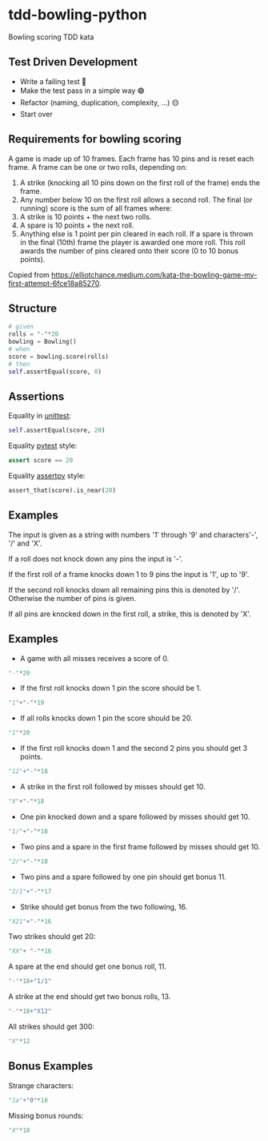 # tdd-bowling-python
Bowling scoring TDD kata

## Test Driven Development

- Write a failing test 🔴
- Make the test pass in a simple way 🟢 
- Refactor (naming, duplication, complexity, ...) 🟡
- Start over

## Requirements for bowling scoring

A game is made up of 10 frames.
Each frame has 10 pins and is reset each frame.
A frame can be one or two rolls, depending on:
1. A strike (knocking all 10 pins down on the first roll of the frame) ends the frame.
2. Any number below 10 on the first roll allows a second roll.
The final (or running) score is the sum of all frames where:
1. A strike is 10 points + the next two rolls.
2. A spare is 10 points + the next roll.
3. Anything else is 1 point per pin cleared in each roll.
If a spare is thrown in the final (10th) frame the player is awarded one more roll. This roll awards the number of pins cleared onto their score (0 to 10 bonus points).

Copied from https://elliotchance.medium.com/kata-the-bowling-game-my-first-attempt-6fce18a85270.


## Structure

````python
# given 
rolls = "-"*20
bowling = Bowling()
# when 
score = bowling.score(rolls)
# then
self.assertEqual(score, 0)
````

## Assertions

Equality in [unittest](https://docs.python.org/3/library/unittest.html):
```python
self.assertEqual(score, 20)
```

Equality [pytest](https://docs.pytest.org/en/7.1.x/contents.html) style:
```python
assert score == 20
```

Equality [assertpy](https://github.com/assertpy/assertpy) style:
```python
assert_that(score).is_near(20)
```

## Examples

The input is given as a string with numbers '1' through '9' and characters'-', '/' and 'X'. 

If a roll does not knock down any pins the input is '-'.

If the first roll of a frame knocks down 1 to 9 pins the input is '1', up to '9'.

If the second roll knocks down all remaining pins this is denoted by '/'. Otherwise the number of pins is given.

If all pins are knocked down in the first roll, a strike, this is denoted by 'X'.

## Examples

- A game with all misses receives a score of 0.

```python
"-"*20
```

- If the first roll knocks down 1 pin the score should be 1.

```python
"1"+"-"*19
```

- If all rolls knocks down 1 pin the score should be 20.

```python
"1"*20
```

- If the first roll knocks down 1 and the second 2 pins you should get 3 points.

```python
"12"+"-"*18
```

- A strike in the first roll followed by misses should get 10.

```python
"X"+"-"*18
```

- One pin knocked down and a spare followed by misses should get 10.

```python
"1/"+"-"*18
```

- Two pins and a spare in the first frame followed by misses should get 10.

```python
"2/"+"-"*18
```

- Two pins and a spare followed by one pin should get bonus 11.

```python
"2/1"+"-"*17
```

- Strike should get bonus from the two following, 16.

```python
"X21"+"-"*16
```

Two strikes should get 20:

```python
"XX"+ "-"*16
```

A spare at the end should get one bonus roll, 11.

```python
"-"*18+"1/1"
```

A strike at the end should get two bonus rolls, 13.

```python
"-"*18+"X12"
```

All strikes should get 300:

```python
"X"*12
```

## Bonus Examples

Strange characters:
```python
"1a"+"0"*18
```

Missing bonus rounds:

```python
"X"*10
```

